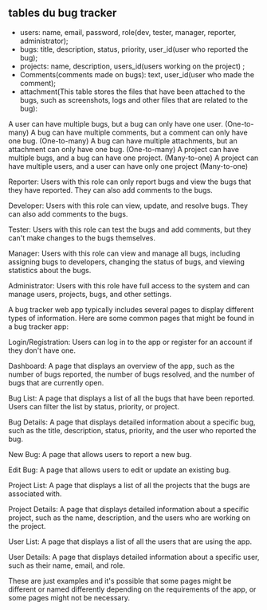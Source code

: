 
## tables du bug tracker
- users: name, email, password, role(dev, tester, manager, reporter, administrator);
- bugs: title, description, status, priority, user_id(user who reported the bug);
- projects: name, description, users_id(users working on the project) ;
- Comments(comments made on bugs): text, user_id(user who made the comment);
- attachment(This table stores the files that have been attached to the bugs, such as screenshots, logs and other files that are related to the bug): 


A user can have multiple bugs, but a bug can only have one user. (One-to-many)
A bug can have multiple comments, but a comment can only have one bug. (One-to-many)
A bug can have multiple attachments, but an attachment can only have one bug. (One-to-many)
A project can have multiple bugs, and a bug can have one project. (Many-to-one)
A project can have multiple users, and a user can have only one project (Many-to-one)

Reporter: Users with this role can only report bugs and view the bugs that they have reported. They can also add comments to the bugs.

Developer: Users with this role can view, update, and resolve bugs. They can also add comments to the bugs.

Tester: Users with this role can test the bugs and add comments, but they can't make changes to the bugs themselves.

Manager: Users with this role can view and manage all bugs, including assigning bugs to developers, changing the status of bugs, and viewing statistics about the bugs.

Administrator: Users with this role have full access to the system and can manage users, projects, bugs, and other settings.

A bug tracker web app typically includes several pages to display different types of information. Here are some common pages that might be found in a bug tracker app:

Login/Registration: Users can log in to the app or register for an account if they don't have one.

Dashboard: A page that displays an overview of the app, such as the number of bugs reported, the number of bugs resolved, and the number of bugs that are currently open.

Bug List: A page that displays a list of all the bugs that have been reported. Users can filter the list by status, priority, or project.

Bug Details: A page that displays detailed information about a specific bug, such as the title, description, status, priority, and the user who reported the bug.

New Bug: A page that allows users to report a new bug.

Edit Bug: A page that allows users to edit or update an existing bug.

Project List: A page that displays a list of all the projects that the bugs are associated with.

Project Details: A page that displays detailed information about a specific project, such as the name, description, and the users who are working on the project.

User List: A page that displays a list of all the users that are using the app.

User Details: A page that displays detailed information about a specific user, such as their name, email, and role.

These are just examples and it's possible that some pages might be different or named differently depending on the requirements of the app, or some pages might not be necessary.
